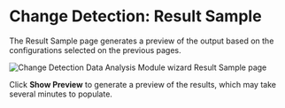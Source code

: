 # Change Detection: Result Sample

The Result Sample page generates a preview of the output based on the configurations selected on the
previous pages.

![Change Detection Data Analysis Module wizard Result Sample page](/img/product_docs/accessanalyzer/11.6/admin/analysis/sqlviewcreation/resultsample.webp)

Click **Show Preview** to generate a preview of the results, which may take several minutes to
populate.
